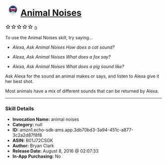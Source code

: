 # &nbsp;<img src="skill_icon" alt="Animal Noises icon" width="36"> [Animal Noises](http://alexa.amazon.com/#skills/amzn1.echo-sdk-ams.app.3db70bd3-3a94-451c-a877-3c2a2d87f8f8)
![0 stars](../../images/ic_star_border_black_18dp_1x.png)![0 stars](../../images/ic_star_border_black_18dp_1x.png)![0 stars](../../images/ic_star_border_black_18dp_1x.png)![0 stars](../../images/ic_star_border_black_18dp_1x.png)![0 stars](../../images/ic_star_border_black_18dp_1x.png) 0

To use the Animal Noises skill, try saying...

* *Alexa, Ask Animal Noises How does a cat sound?*

* *Alexa, Ask Animal Noises What does a fox say?*

* *Alexa, Ask Animal Noises What does a pig sound like?*

Ask Alexa for the sound an animal makes or says, and listen to Alexa give it her best shot.

Most animals have a mix of different sounds that can be returned by Alexa.

***

### Skill Details

* **Invocation Name:** animal noises
* **Category:** null
* **ID:** amzn1.echo-sdk-ams.app.3db70bd3-3a94-451c-a877-3c2a2d87f8f8
* **ASIN:** B01J72CSGK
* **Author:** Bryan Clark
* **Release Date:** August 8, 2016 @ 02:07:33
* **In-App Purchasing:** No

